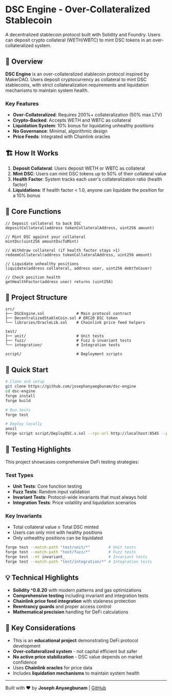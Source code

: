 # DSC Engine - Over-Collateralized Stablecoin

A decentralized stablecoin protocol built with Solidity and Foundry. Users can deposit crypto collateral (WETH/WBTC) to mint DSC tokens in an over-collateralized system.

## 🎯 Overview

**DSC Engine** is an over-collateralized stablecoin protocol inspired by MakerDAO. Users deposit cryptocurrency as collateral to mint DSC stablecoins, with strict collateralization requirements and liquidation mechanisms to maintain system health.

### Key Features
- **Over-Collateralized**: Requires 200%+ collateralization (50% max LTV)
- **Crypto-Backed**: Accepts WETH and WBTC as collateral
- **Liquidation System**: 10% bonus for liquidating unhealthy positions
- **No Governance**: Minimal, algorithmic design
- **Price Feeds**: Integrated with Chainlink oracles

## 🏗 How It Works

1. **Deposit Collateral**: Users deposit WETH or WBTC as collateral
2. **Mint DSC**: Users can mint DSC tokens up to 50% of their collateral value
3. **Health Factor**: System tracks each user's collateralization ratio (health factor)
4. **Liquidations**: If health factor < 1.0, anyone can liquidate the position for a 10% bonus

## 🔧 Core Functions

```solidity
// Deposit collateral to back DSC
depositCollateral(address tokenCollateralAddress, uint256 amount)

// Mint DSC against your collateral
mintDsc(uint256 amountDscToMint)

// Withdraw collateral (if health factor stays >1)
redeemCollateral(address tokenCollateralAddress, uint256 amount)

// Liquidate unhealthy positions
liquidate(address collateral, address user, uint256 debtToCover)

// Check position health
getHealthFactor(address user) returns (uint256)
```

## 📁 Project Structure

```
src/
├── DSCEngine.sol              # Main protocol contract
├── DecentralizedStableCoin.sol # ERC20 DSC token
└── libraries/OracleLib.sol    # Chainlink price feed helpers

test/
├── unit/                      # Unit tests
├── fuzz/                      # Fuzz & invariant tests
└── integration/               # Integration tests

script/                        # Deployment scripts
```

## 🚀 Quick Start

```bash
# Clone and setup
git clone https://github.com/josephanyaegbunam/dsc-engine
cd dsc-engine
forge install
forge build

# Run tests
forge test

# Deploy locally
anvil
forge script script/DeployDSC.s.sol --rpc-url http://localhost:8545 --private-key $PRIVATE_KEY --broadcast
```

## 🧪 Testing Highlights

This project showcases comprehensive DeFi testing strategies:

### Test Types
- **Unit Tests**: Core function testing
- **Fuzz Tests**: Random input validation
- **Invariant Tests**: Protocol-wide invariants that must always hold
- **Integration Tests**: Price volatility and liquidation scenarios

### Key Invariants
- Total collateral value ≥ Total DSC minted
- Users can only mint with healthy positions
- Only unhealthy positions can be liquidated

```bash
forge test --match-path "test/unit/*"        # Unit tests
forge test --match-path "test/fuzz/*"        # Fuzz tests
forge test --mt invariant_                   # Invariant tests
forge test --match-path "test/integration/*" # Integration tests
```

## 💡 Technical Highlights

- **Solidity ^0.8.20** with modern patterns and gas optimizations
- **Comprehensive testing** including invariant and integration tests
- **Chainlink price feed integration** with staleness protection
- **Reentrancy guards** and proper access control
- **Mathematical precision** handling for DeFi calculations

## 🔐 Key Considerations

- This is an **educational project** demonstrating DeFi protocol development
- **Over-collateralized system** - not capital efficient but safer
- **No active price stabilization** - DSC value depends on market confidence
- Uses **Chainlink oracles** for price data
- Includes **liquidation mechanisms** to maintain system health

---

Built with ❤️ by **Joseph Anyaegbunam** | [GitHub](https://github.com/josephanyaegbunam)
